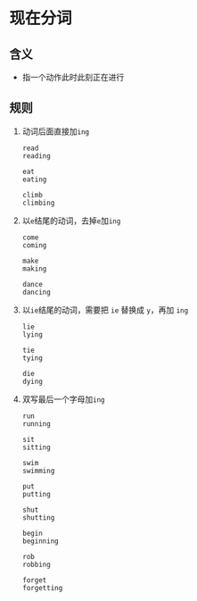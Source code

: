 # 现在分词

## 含义

- 指一个动作此时此刻正在进行

## 规则

1. 动词后面直接加`ing`

   ```
   read
   reading

   eat
   eating

   climb
   climbing
   ```

2. 以`e`结尾的动词，去掉`e`加`ing`

   ```
   come
   coming

   make
   making

   dance
   dancing
   ```

3. 以`ie`结尾的动词，需要把 `ie` 替换成 `y`，再加 `ing`

   ```
   lie
   lying

   tie
   tying

   die
   dying
   ```

4. 双写最后一个字母加`ing`

   ```
   run
   running

   sit
   sitting

   swim
   swimming

   put
   putting

   shut
   shutting

   begin
   beginning

   rob
   robbing

   forget
   forgetting
   ```
